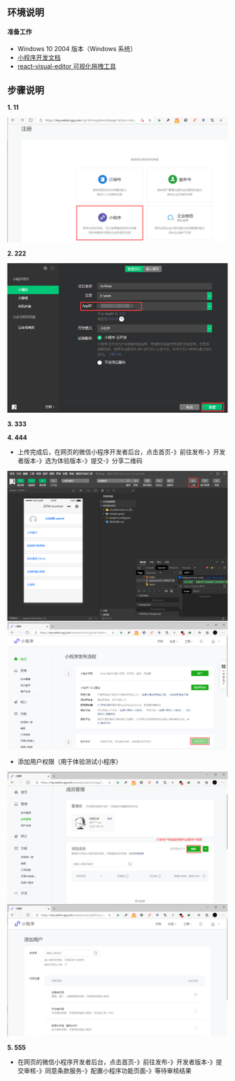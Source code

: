 ## **环境说明**

#### 准备工作

- Windows 10 2004 版本（Windows 系统）
- [小程序开发文档](https://developers.weixin.qq.com/miniprogram/dev/framework/)
- [react-visual-editor 可视化拖拽工具](https://github.com/tomato-cc/wxmap)

## **步骤说明**

**1. 11**

![注册](../../img/w_img/wc1.png)

**2. 222**

![创建项目](../../img/w_img/wc2.png)

**3. 333**

**4. 444**

- 上传完成后，在网页的微信小程序开发者后台，点击首页-》前往发布-》开发者版本-》选为体验版本-》提交-》分享二维码

![上传](../../img/w_img/wc3.png)
![上传](../../img/w_img/wc4.png)

- 添加用户权限（用于体验测试小程序）

![添加权限](../../img/w_img/wc5.png)
![添加权限](../../img/w_img/wc6.png)

**5. 555**

- 在网页的微信小程序开发者后台，点击首页-》前往发布-》开发者版本-》提交审核-》同意条款服务-》配置小程序功能页面-》等待审核结果
